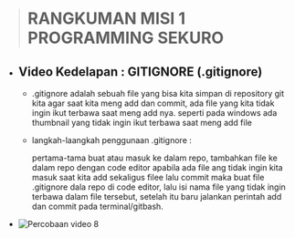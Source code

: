 > # RANGKUMAN MISI 1 PROGRAMMING SEKURO 


* ## Video Kedelapan : GITIGNORE (.gitignore)
    - .gitignore adalah sebuah file yang bisa kita simpan di repository git kita agar saat kita meng add dan commit, ada file yang kita tidak ingin ikut terbawa saat meng add nya. seperti pada windows ada thumbnail yang tidak ingin ikut terbawa saat meng add  file
    - langkah-laangkah penggunaan .gitignore :
    
        pertama-tama buat atau masuk ke dalam repo, tambahkan file ke dalam repo dengan code editor apabila ada file ang tidak ingin kita masuk saat kita add sekaligus filee lalu commit maka buat file .gitignore dala repo di code editor, lalu isi nama file yang tidak ingin terbawa dalam file tersebut, setelah itu baru jalankan perintah add dan commit pada terminal/gitbash.
- ![Percobaan video 8](https://drive.google.com/file/d/19oafMghUNMAFqdmV1_70mHlWVWJw-rQl/view?usp=sharing "percobaan video 8")